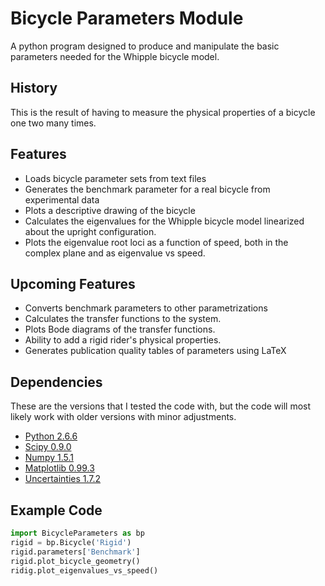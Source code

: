 Bicycle Parameters Module
=========================

A python program designed to produce and manipulate the basic parameters needed for
the Whipple bicycle model.

History
-------
This is the result of having to measure the physical properties of a bicycle
one two many times.

Features
--------
- Loads bicycle parameter sets from text files
- Generates the benchmark parameter for a real bicycle from experimental data
- Plots a descriptive drawing of the bicycle
- Calculates the eigenvalues for the Whipple bicycle model linearized about the
  upright configuration.
- Plots the eigenvalue root loci as a function of speed, both in the complex
  plane and as eigenvalue vs speed.

Upcoming Features
-----------------
- Converts benchmark parameters to other parametrizations
- Calculates the transfer functions to the system.
- Plots Bode diagrams of the transfer functions.
- Ability to add a rigid rider's physical properties.
- Generates publication quality tables of parameters using LaTeX

Dependencies
------------
These are the versions that I tested the code with, but the code will most
likely work with older versions with minor adjustments.

- [Python 2.6.6](http://www.python.org/)
- [Scipy 0.9.0](http://www.scipy.org/)
- [Numpy 1.5.1](http://numpy.scipy.org/)
- [Matplotlib 0.99.3](http://matplotlib.sourceforge.net/)
- [Uncertainties 1.7.2](http://packages.python.org/uncertainties/)

Example Code
------------
```python
import BicycleParameters as bp
rigid = bp.Bicycle('Rigid')
rigid.parameters['Benchmark']
rigid.plot_bicycle_geometry()
ridig.plot_eigenvalues_vs_speed()
```
